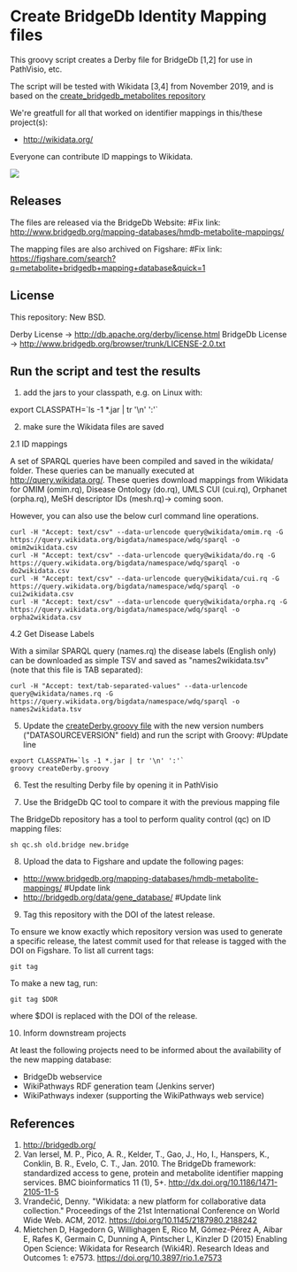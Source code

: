 Create BridgeDb Identity Mapping files
======================================

This groovy script creates a Derby file for BridgeDb [1,2] for use in PathVisio,
etc.

The script will be tested with Wikidata [3,4] from November 2019, and is based on the [create_bridgedb_metabolites repository](https://github.com/bridgedb/create-bridgedb-metabolites)

We're greatfull for all that worked on identifier mappings in this/these project(s):

- http://wikidata.org/

Everyone can contribute ID mappings to Wikidata.

![](https://upload.wikimedia.org/wikipedia/commons/thumb/c/cd/Wikidata_stamp.png/288px-Wikidata_stamp.png)

Releases
--------

The files are released via the BridgeDb Website: #Fix link: http://www.bridgedb.org/mapping-databases/hmdb-metabolite-mappings/

The mapping files are also archived on Figshare: #Fix link: https://figshare.com/search?q=metabolite+bridgedb+mapping+database&quick=1

License
-------

This repository: New BSD.

Derby License -> http://db.apache.org/derby/license.html
BridgeDb License -> http://www.bridgedb.org/browser/trunk/LICENSE-2.0.txt

Run the script and test the results
-----------------------------------

1. add the jars to your classpath, e.g. on Linux with:

  export CLASSPATH=\`ls -1 *.jar | tr '\n' ':'\`

2. make sure the Wikidata files are saved

2.1 ID mappings

A set of SPARQL queries have been compiled and saved in the wikidata/ folder.
These queries can be manually executed at http://query.wikidata.org/. These
queries download mappings from Wikidata for OMIM (omim.rq),
Disease Ontology (do.rq), UMLS CUI (cui.rq), Orphanet (orpha.rq),
MeSH descriptor IDs (mesh.rq)-> coming soon.

However, you can also use the below curl command line operations.

  ```
  curl -H "Accept: text/csv" --data-urlencode query@wikidata/omim.rq -G https://query.wikidata.org/bigdata/namespace/wdq/sparql -o omim2wikidata.csv
  curl -H "Accept: text/csv" --data-urlencode query@wikidata/do.rq -G https://query.wikidata.org/bigdata/namespace/wdq/sparql -o do2wikidata.csv
  curl -H "Accept: text/csv" --data-urlencode query@wikidata/cui.rq -G https://query.wikidata.org/bigdata/namespace/wdq/sparql -o cui2wikidata.csv
  curl -H "Accept: text/csv" --data-urlencode query@wikidata/orpha.rq -G https://query.wikidata.org/bigdata/namespace/wdq/sparql -o orpha2wikidata.csv
  ```

4.2 Get Disease Labels

With a similar SPARQL query (names.rq) the disease labels (English only) can be downloaded as simple TSV and saved as "names2wikidata.tsv"
(note that this file is TAB separated):

  ```
  curl -H "Accept: text/tab-separated-values" --data-urlencode query@wikidata/names.rq -G https://query.wikidata.org/bigdata/namespace/wdq/sparql -o names2wikidata.tsv
  ```

5. Update the [createDerby.groovy file](https://github.com/bridgedb/create-bridgedb-hmdb/blob/master/createDerby.groovy#L61) with the new version numbers ("DATASOURCEVERSION" field) and run the script with Groovy: #Update line

  ```
  export CLASSPATH=`ls -1 *.jar | tr '\n' ':'`
  groovy createDerby.groovy
  ```

6. Test the resulting Derby file by opening it in PathVisio

7. Use the BridgeDb QC tool to compare it with the previous mapping file

The BridgeDb repository has a tool to perform quality control (qc) on ID
mapping files:

  ```
  sh qc.sh old.bridge new.bridge
  ```

8. Upload the data to Figshare and update the following pages:

* http://www.bridgedb.org/mapping-databases/hmdb-metabolite-mappings/ #Update link
* http://bridgedb.org/data/gene_database/ #Update link

9. Tag this repository with the DOI of the latest release.

To ensure we know exactly which repository version was used to generate
a specific release, the latest commit used for that release is tagged
with the DOI on Figshare. To list all current tags:

  ```
  git tag
  ```

To make a new tag, run:

  ```
  git tag $DOR
  ````

where $DOI is replaced with the DOI of the release.

10. Inform downstream projects

At least the following projects need to be informed about the availability of the new mapping database:

* BridgeDb webservice
* WikiPathways RDF generation team (Jenkins server)
* WikiPathways indexer (supporting the WikiPathways web service)

References
----------

1. http://bridgedb.org/
2. Van Iersel, M. P., Pico, A. R., Kelder, T., Gao, J., Ho, I., Hanspers, K., Conklin, B. R., Evelo, C. T., Jan. 2010. The BridgeDb framework: standardized access to gene, protein and metabolite identifier mapping services. BMC bioinformatics 11 (1), 5+. http://dx.doi.org/10.1186/1471-2105-11-5
3. Vrandečić, Denny. "Wikidata: a new platform for collaborative data collection." Proceedings of the 21st International Conference on World Wide Web. ACM, 2012. https://doi.org/10.1145/2187980.2188242
4. Mietchen D, Hagedorn G, Willighagen E, Rico M, Gómez-Pérez A, Aibar E, Rafes K, Germain C, Dunning A, Pintscher L, Kinzler D (2015) Enabling Open Science: Wikidata for Research (Wiki4R). Research Ideas and Outcomes 1: e7573. https://doi.org/10.3897/rio.1.e7573

